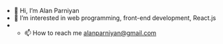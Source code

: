 - 👋 Hi, I’m Alan Parniyan
- 👀 I’m interested in web programming, front-end development, React.js
- - 📫 How to reach me alanparniyan@gmail.com

<!---
exshid/exshid is a ✨ special ✨ repository because its `README.md` (this file) appears on your GitHub profile.
You can click the Preview link to take a look at your changes.
--->

